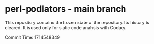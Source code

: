 # perl-podlators - main branch

This repository contains the frozen state of the repository.
Its history is cleared. It is used only for static code
analysis with Codacy.

Commit Time: 1714548349